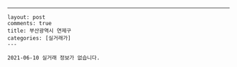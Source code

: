 ---
    layout: post
    comments: true
    title: 부산광역시 연제구
    categories: [실거래가]
    ---

    2021-06-10 실거래 정보가 없습니다.

    